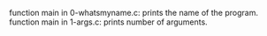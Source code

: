 function main in 0-whatsmyname.c: prints the name of the program.
function main in 1-args.c: prints number of arguments.
